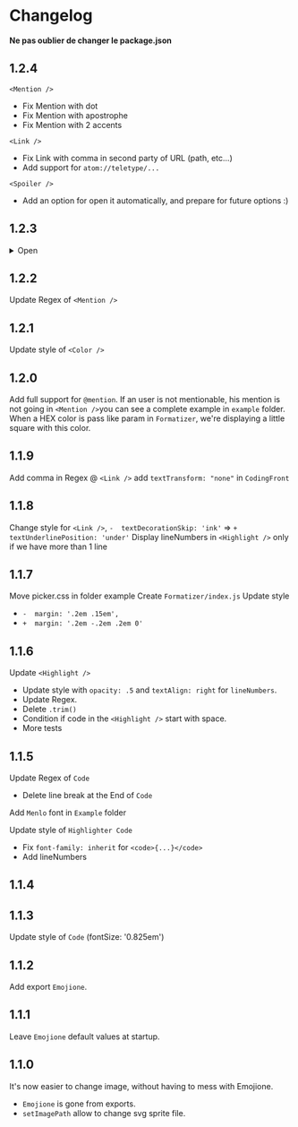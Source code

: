 # Changelog

**Ne pas oublier de changer le package.json**

## 1.2.4
`<Mention />`
  - Fix Mention with dot
  - Fix Mention with apostrophe
  - Fix Mention with 2 accents

`<Link />`
  - Fix Link with comma in second party of URL (path, etc...)
  - Add support for `atom://teletype/...`

`<Spoiler />`
  - Add an option for open it automatically, and prepare for future options :)


## 1.2.3
<details>
  <summary>Open</summary>
   <p>
    Add Spoiler
   </p>
  </details>

## 1.2.2
Update Regex of `<Mention />`

## 1.2.1
Update style of `<Color />`

## 1.2.0
Add full support for `@mention`. If an user is not mentionable, his mention is not going in `<Mention />`you can see a complete example in `example` folder.  
When a HEX color is pass like param in `Formatizer`, we're displaying a little square with this color.

## 1.1.9
Add comma in Regex @ `<Link />`
add `textTransform: "none"` in `CodingFront`

## 1.1.8
Change style for `<Link />`, `-  textDecorationSkip: 'ink'` => `+  textUnderlinePosition: 'under'`
Display lineNumbers in `<Highlight />` only if we have more than 1 line

## 1.1.7
Move picker.css in folder example
Create `Formatizer/index.js`
Update style <Highlight />
  * `-  margin: '.2em .15em',`
  * `+  margin: '.2em -.2em .2em 0'`

## 1.1.6
Update `<Highlight />`
  - Update style with `opacity: .5` and `textAlign: right` for `lineNumbers`.
  - Update Regex.
  - Delete `.trim()`
  - Condition if code in the `<Highlight />` start with space.
  - More tests

## 1.1.5
Update Regex of `Code`
  - Delete line break at the End of `Code`

Add `Menlo` font in `Example` folder

Update style of `Highlighter Code`
  - Fix `font-family: inherit` for `<code>{...}</code>`
  - Add lineNumbers

## 1.1.4

## 1.1.3
Update style of `Code` (fontSize: '0.825em')

## 1.1.2
Add export `Emojione`.

## 1.1.1
Leave `Emojione` default values at startup.

## 1.1.0
It's now easier to change image, without having to mess with Emojione.
  - `Emojione` is gone from exports.
  - `setImagePath` allow to change svg sprite file.
